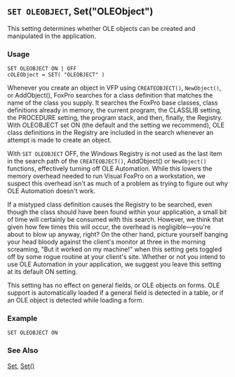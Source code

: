 ## `SET OLEOBJECT`, Set("OLEObject")

This setting determines whether OLE objects can be created and manipulated in the application.

### Usage

```foxpro
SET OLEOBJECT ON | OFF
cOLEObject = SET( "OLEOBJECT" )
```

Whenever you create an object in VFP using `CREATEOBJECT()`, `NewObject()`, or AddObject(), FoxPro searches for a class definition that matches the name of the class you supply. It searches the FoxPro base classes, class definitions already in memory, the current program, the CLASSLIB setting, the PROCEDURE setting, the program stack, and then, finally, the Registry. With OLEOBJECT set ON (the default and the setting we recommend), OLE class definitions in the Registry are included in the search whenever an attempt is made to create an object. 

With `SET OLEOBJECT` OFF, the Windows Registry is not used as the last item in the search path of the `CREATEOBJECT()`, AddObject() or `NewObject()` functions, effectively turning off OLE Automation. While this lowers the memory overhead needed to run Visual FoxPro on a workstation, we suspect this overhead isn't as much of a problem as trying to figure out why OLE Automation doesn't work.

If a mistyped class definition causes the Registry to be searched, even though the class should have been found within your application, a small bit of time will certainly be consumed with this search. However, we think that given how few times this will occur, the overhead is negligible&mdash;you're about to blow up anyway, right? On the other hand, picture yourself banging your head bloody against the client's monitor at three in the morning screaming, "But it worked on my machine!" when this setting gets toggled off by some rogue routine at your client's site. Whether or not you intend to use OLE Automation in your application, we suggest you leave this setting at its default ON setting.

This setting has no effect on general fields, or OLE objects on forms. OLE support is automatically loaded if a general field is detected in a table, or if an OLE object is detected while loading a form.

### Example

```foxpro
SET OLEOBJECT ON
```
### See Also

[Set](s4g126.md), [Set()](s4g126.md)